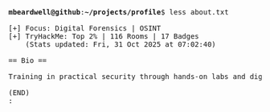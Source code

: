 <pre>

<strong>mbeardwell@github</strong>:<strong>~/projects/profile</strong>$ less about.txt

[+] Focus: Digital Forensics | OSINT
[+] TryHackMe: Top 2% | 116 Rooms | 17 Badges
    (Stats updated: Fri, 31 Oct 2025 at 07:02:40)

== Bio ==

Training in practical security through hands-on labs and digital investigations.

(END)
:
</pre>
